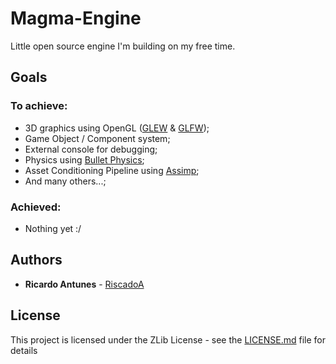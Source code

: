 # Magma-Engine

Little open source engine I'm building on my free time.

## Goals

### To achieve:

* 3D graphics using OpenGL ([GLEW](https://github.com/nigels-com/glew) & [GLFW](https://github.com/glfw/glfw));
* Game Object / Component system;
* External console for debugging;
* Physics using [Bullet Physics](https://github.com/bulletphysics/bullet3);
* Asset Conditioning Pipeline using [Assimp](https://github.com/assimp/assimp);
* And many others...;

### Achieved:

* Nothing yet :/

## Authors

* **Ricardo Antunes** - [RiscadoA](https://github.com/RiscadoA)

## License

This project is licensed under the ZLib License - see the [LICENSE.md](LICENSE.md) file for details